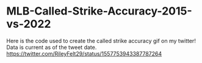 # MLB-Called-Strike-Accuracy-2015-vs-2022
Here is the code used to create the called strike accuracy gif on my twitter!
Data is current as of the tweet date.
https://twitter.com/RileyFelt29/status/1557753943387787264
